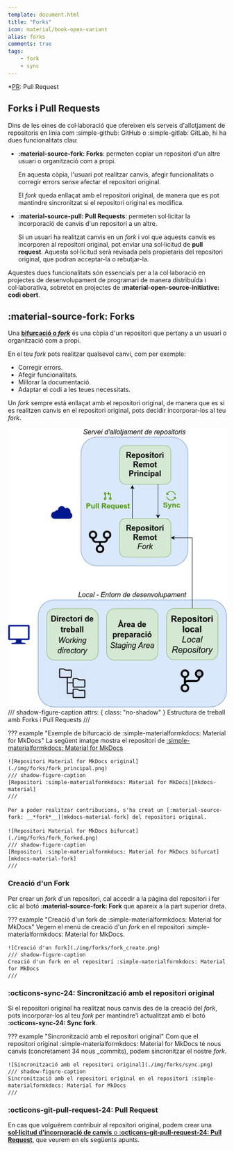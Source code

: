 ```yaml
---
template: document.html
title: "Forks"
icon: material/book-open-variant
alias: forks
comments: true
tags:
    - fork
    - sync
---
```


*[PR]: Pull Request

## Forks i Pull Requests
Dins de les eines de col·laboració que ofereixen els serveis d'allotjament de repositoris en línia
com :simple-github: GitHub o :simple-gitlab: GitLab, hi ha dues funcionalitats clau:

- __:material-source-fork: Forks__: permeten copiar un repositori d'un altre usuari o organització com a propi.

    En aquesta còpia, l'usuari pot realitzar canvis, afegir funcionalitats o corregir errors
    sense afectar el repositori original.

    El _fork_ queda enllaçat amb el repositori original, de manera que es pot mantindre sincronitzat
    si el repositori original es modifica.

- __:material-source-pull: Pull Requests__: permeten sol·licitar la incorporació de canvis d'un repositori a un altre.

    Si un usuari ha realitzat canvis en un _fork_ i vol que aquests canvis es incorporen
    al repositori original, pot enviar una sol·licitud de __pull request__. Aquesta sol·licitud
    serà revisada pels propietaris del repositori original, que podran acceptar-la o rebutjar-la.

Aquestes dues funcionalitats són essencials per a la col·laboració en projectes
de desenvolupament de programari de manera distribuïda i col·laborativa, sobretot
en projectes de __:material-open-source-initiative: codi obert__.

## :material-source-fork: Forks
Una [__bifurcació o *fork*__](https://docs.github.com/es/pull-requests/collaborating-with-pull-requests/working-with-forks/fork-a-repo)
és una còpia d'un repositori que pertany a un usuari o organització
com a propi.

En el teu _fork_ pots realitzar qualsevol canvi, com per exemple:

- Corregir errors.
- Afegir funcionalitats.
- Millorar la documentació.
- Adaptar el codi a les teues necessitats.

Un _fork_ sempre està enllaçat amb el repositori original,
de manera que es si es realitzen canvis en el repositori original,
pots decidir incorporar-los al teu _fork_.

![Estructura de treball amb Forks i Pull Requests](./img/forks/fork.png)
/// shadow-figure-caption
    attrs: { class: "no-shadow" }
Estructura de treball amb Forks i Pull Requests
///


??? example "Exemple de bifurcació de :simple-materialformkdocs: Material for MkDocs"
    La següent imatge mostra el repositori de [:simple-materialformkdocs: Material for MkDocs][mkdocs-material]

    ![Repositori Material for MkDocs original](./img/forks/fork_principal.png)
    /// shadow-figure-caption
    [Repositori :simple-materialformkdocs: Material for MkDocs][mkdocs-material]
    ///

    Per a poder realitzar contribucions, s'ha creat un [:material-source-fork: __*fork*__][mkdocs-material-fork] del repositori original.

    ![Repositori Material for MkDocs bifurcat](./img/forks/fork_forked.png)
    /// shadow-figure-caption
    [Repositori :simple-materialformkdocs: Material for MkDocs bifurcat][mkdocs-material-fork]
    ///

[mkdocs-material]: https://github.com/squidfunk/mkdocs-material
[mkdocs-material-fork]: https://github.com/joapuiib/mkdocs-material


### Creació d'un Fork
Per crear un _fork_ d'un repositori, cal accedir a la pàgina del repositori
i fer clic al botó __:material-source-fork: Fork__ que apareix a la part superior dreta.

??? example "Creació d'un fork de :simple-materialformkdocs: Material for MkDocs"
    Vegem el menú de creació d'un _fork_ en el repositori :simple-materialformkdocs: Material for MkDocs.

    ![Creació d'un fork](./img/forks/fork_create.png)
    /// shadow-figure-caption
    Creació d'un fork en el repositori :simple-materialformkdocs: Material for MkDocs
    ///


### :octicons-sync-24: Sincronització amb el repositori original
Si el repositori original ha realitzat nous canvis des de la creació del _fork_,
pots incorporar-los al teu _fork_ per mantindre'l actualitzat amb el botó __:octicons-sync-24: Sync fork__.

??? example "Sincronització amb el repositori original"
    Com que el repositori original :simple-materialformkdocs: Material for MkDocs té nous canvis
    (concretament 34 nous _commits), podem sincronitzar el nostre _fork_.


    ![Sincronització amb el repositori original](./img/forks/sync.png)
    /// shadow-figure-caption
    Sincronització amb el repositori original en el repositori :simple-materialformkdocs: Material for MkDocs
    ///


### :octicons-git-pull-request-24: Pull Request
En cas que volguérem contribuir al repositori original,
podem crear una [__sol·licitud d'incorporació de canvis__ o __:octicons-git-pull-request-24: Pull Request__][pr],
que veurem en els següents apunts.

[pr]: pull_requests.md

